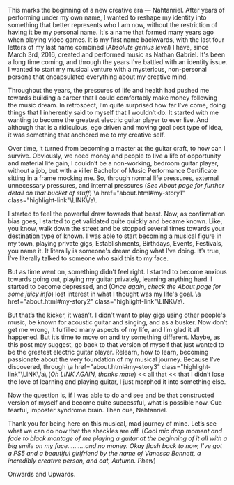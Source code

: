 This marks the beginning of a new creative era — Nahtanriel. After years of performing under my own name, I wanted to reshape my identity into something that better represents who I am now, without the restriction of having it be my personal name. It's a name that formed many years ago when playing video games. It is my first name backwards, with the last four letters of my last name combined (*Absolute genius level*) I have, since March 3rd, 2016, created and performed music as Nathan Gabriel. It's been a long time coming, and through the years I've battled with an identity issue. I wanted to start my musical venture with a mysterious, non-personal persona that encapsulated everything about my creative mind.

Throughout the years, the pressures of life and health had pushed me towards building a career that I could comfortably make money following the music dream. In retrospect, I’m quite surprised how far I’ve come, doing things that I inherently said to myself that I wouldn’t do. It started with me wanting to become the greatest electric guitar player to ever live. And although that is a ridiculous, ego driven and moving goal post type of idea, it was something that anchored me to my creative self.

Over time, it turned from becoming a master at the guitar craft, to how can I survive. Obviously, we need money and people to live a life of opportunity and material life gain, I couldn’t be a non-working, bedroom guitar player, without a job, but with a killer Bachelor of Music Performance Certificate sitting in a frame mocking me. So, through normal life pressures, external unnecessary pressures, and internal pressures (*See About page for further detail on that bucket of stuff*) \\a href="about.html#my-story1" class="highlight-link"\\LINK\\/a\\.

I started to feel the powerful draw towards that beast. Now, as confirmation bias goes, I started to get validated quite quickly and became known. Like, you know, walk down the street and be stopped several times towards your destination type of known. I was able to start becoming a musical figure in my town, playing private gigs, Establishments, Birthdays, Events, Festivals, you name it. It literally is someone's dream doing what I’ve doing. It’s true, I’ve literally talked to someone who said this to my face.

But as time went on, something didn’t feel right. I started to become anxious towards going out, playing my guitar privately, learning anything hard. I started to become depressed, and (O*nce again, check the About page for some juicy info*) lost interest in what I thought was my life's goal. \\a href="about.html#my-story2" class="highlight-link"\\LINK\\/a\\.

But that’s the kicker, it wasn’t. I didn’t want to play gigs using other people's music, be known for acoustic guitar and singing, and as a busker. Now don’t get me wrong, it fulfilled many aspects of my life, and I’m glad it all happened. But it’s time to move on and try something different. Maybe, as this post may suggest, go back to that version of myself that just wanted to be the greatest electric guitar player. Relearn, how to learn, becoming passionate about the very foundation of my musical journey. Because I’ve discovered, through \\a href="about.html#my-story3" class="highlight-link"\\LINK\\/a\\ (*Oh LINK AGAIN, thanks mate*) \<\< all that \<\< that I didn’t lose the love of learning and playing guitar, I just morphed it into something else.

Now the question is, if I was able to do and see and be that constructed version of myself and become quite successful, what is possible now. Cue fearful, imposter syndrome brain. Then cue, Nahtanriel.

Thank you for being here on this musical, mad journey of mine. Let’s see what we can do now that the shackles are off. (*Cool mic drop moment and fade to black montage of me playing a guitar at the beginning of it all with a big smile on my face..........and no money. Okay flash back to now, I’ve got a PS5 and a beautiful girlfriend by the name of Vanessa Bennett, a incredibly creative person, and cat, Autumn. Phew*)

Onwards and Upwards.

